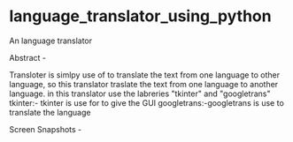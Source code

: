 # language_translator_using_python
An language translator 

Abstract -

 Transloter is  simlpy use of to translate the text from one language to other language, so this translator traslate the text from one language to another language. in this translator use the labreries "tkinter" and "googletrans"  
 tkinter:- tkinter is use for to give the GUI 
 googletrans:-googletrans is use to translate the language

 Screen Snapshots -


